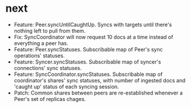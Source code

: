 # next

- Feature: Peer.syncUntilCaughtUp. Syncs with targets until there's nothing left
  to pull from them.
- Fix: SyncCoordinator will now request 10 docs at a time instead of everything
  a peer has.
- Feature: Peer.syncStatuses. Subscribable map of Peer's sync operations'
  statuses.
- Feature: Syncer.syncStatuses. Subscribable map of syncer's connections' sync
  statuses.
- Feature: SyncCoordinator.syncStatuses. Subscribable map of coordinator's
  shares' sync statuses, with number of ingested docs and 'caught up' status of
  each syncing session.
- Patch: Common shares between peers are re-established whenever a Peer's set of
  replicas chages.
